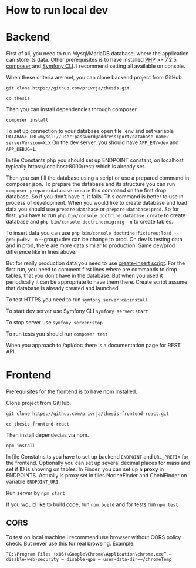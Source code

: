 
# How to run local dev

# Backend

First of all, you need to run Mysql/MariaDB database, where the application can store its data.
Other prerequisites is to have installed [PHP](https://www.php.net) >= 7.2.5, [composer](https://getcomposer.org/download/) and [Symfony CLI](https://symfony.com/download).
I recommend setting all available on console.

When these criteria are met, you can clone backend project from GitHub.

`git clone https://github.com/privrja/thesis.git`

`cd thesis`

Then you can install dependencies through composer.

`composer install`

To set up connection to your database open file .env and set variable `DATABASE_URL=mysql://user:password@address:port/database_name?serverVersion=X.X`
On the dev server, you should have `APP_ENV=dev` and `APP_DEBUG=1`.

In file Constants.php you should set up ENDPOINT constant, on localhost typically https://localhost:8000/rest/ which is already set.

Then you can fill the database using a script or use a prepared command in composer.json.
To prepare the database and its structure you can run `composer prepare:database:create` this command on the first drop database.
So if you don't have it, it fails. 
This command is better to use in process of development.
When you would like to create database and load data you should use `prepare:database` or `prepare:database:prod`.
So for first, you have to run `php bin/console doctrine:database:create` to create database and `php bin/console doctrine:mig:mig -n` to create tables.

To insert data you can use `php bin/console doctrine:fixtures:load --group=dev -n` --group=dev can be change to prod.
On dev is testing data and in prod, there are more data similar to production.
Same dev/prod difference like in lines above.

But for really production data you need to use [create-insert script](https://github.com/privrja/MassSpecBlocks/blob/main/create-insert-script.sql).
For the first run, you need to comment first lines where are commands to drop tables, that you don't have in the database.
But when you used it periodically it can be appropriate to have them there.
Create script assume that database is already created and launched.

To test HTTPS you need to run `symfony server:ca:install`

To start dev server use Symfony CLI `symfony server:start`

To stop server use `symfony server:stop`

To run tests you should run `composer test`

When you approach to /api/doc there is a documentation page for REST API.

# Frontend

Prerequisites for the frontend is to have [npm](https://www.npmjs.com/get-npm) installed.

Clone project from GitHub.

`git clone https://github.com/privrja/thesis-frontend-react.git`

`cd thesis-frontend-react`

Then install dependecias via npm.

`npm install`

In file Constatns.ts you have to set up backend `ENDPOINT` and `URL_PREFIX` for the frontend. Optionally you can set up several decimal places for mass and set if ID is showing on tables. In Finder, you can set up a **proxy** in ENDPOINTS. Actually is proxy set in files NorineFinder and ChebiFinder on variable `ENDPOINT_URI`.

Run server by
`npm start`

If you would like to build code, run `npm build` and for tests run `npm test`

## CORS

To test on local machine  I recommend use browser without CORS policy check. But never use this for real browsing. Example:

```”C:\Program Files (x86)\Google\Chrome\Application\chrome.exe” — disable-web-security — disable-gpu — user-data-dir=~/chromeTemp```

